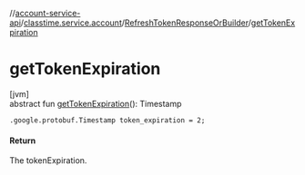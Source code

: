 //[account-service-api](../../../index.md)/[classtime.service.account](../index.md)/[RefreshTokenResponseOrBuilder](index.md)/[getTokenExpiration](get-token-expiration.md)

# getTokenExpiration

[jvm]\
abstract fun [getTokenExpiration](get-token-expiration.md)(): Timestamp

`.google.protobuf.Timestamp token_expiration = 2;`

#### Return

The tokenExpiration.
